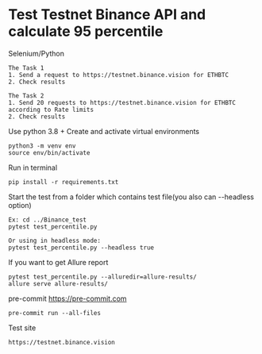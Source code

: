 # Test Testnet Binance API and calculate 95 percentile
Selenium/Python

```
The Task 1
1. Send a request to https://testnet.binance.vision for ETHBTC
2. Check results

The Task 2
1. Send 20 requests to https://testnet.binance.vision for ETHBTC according to Rate limits
2. Check results
```

Use python 3.8 +
Create and activate virtual environments

```
python3 -m venv env
source env/bin/activate
```

Run in terminal

```
pip install -r requirements.txt
```

Start the test from a folder which contains test file(you also can --headless option)
```
Ex: cd ../Binance_test
pytest test_percentile.py

Or using in headless mode:
pytest test_percentile.py --headless true
```

If you want to get Allure report
```
pytest test_percentile.py --alluredir=allure-results/
allure serve allure-results/
```

pre-commit https://pre-commit.com
```
pre-commit run --all-files
```

Test site
```
https://testnet.binance.vision
```

